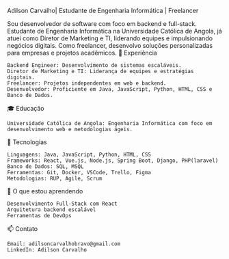 Adilson Carvalho|
Estudante de Engenharia Informática | Freelancer

Sou desenvolvedor de software com foco em backend e full-stack. Estudante de Engenharia Informática na Universidade Católica de Angola, já atuei como Diretor de Marketing e TI, liderando equipes e impulsionando negócios digitais. Como freelancer, desenvolvo soluções personalizadas para empresas e projetos acadêmicos.
💼 Experiência

    Backend Engineer: Desenvolvimento de sistemas escaláveis.
    Diretor de Marketing e TI: Liderança de equipes e estratégias digitais.
    Freelancer: Projetos independentes em web e backend.
    Desenvolvedor: Proficiente em Java, JavaScript, Python, HTML, CSS e Banco de Dados.

🎓 Educação

    Universidade Católica de Angola: Engenharia Informática com foco em desenvolvimento web e metodologias ágeis.

🔧 Tecnologias

    Linguagens: Java, JavaScript, Python, HTML, CSS
    Frameworks: React, Vue.js, Node.js, Spring Boot, Django, PHP(laravel)
    Banco de Dados: SQL, MSQL
    Ferramentas: Git, Docker, VSCode, Trello, Figma
    Metodologias: RUP, Agile, Scrum

🌱 O que estou aprendendo

    Desenvolvimento Full-Stack com React
    Arquitetura backend escalável
    Ferramentas de DevOps

📫 Contato

    Email: adilsoncarvalhobravo@gmail.com
    LinkedIn: Adilson Carvalho
